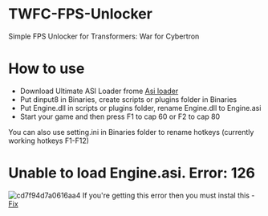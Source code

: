 # TWFC-FPS-Unlocker

Simple FPS Unlocker for Transformers: War for Cybertron

# How to use

- Download Ultimate ASI Loader frome [Asi loader](https://github.com/ThirteenAG/Ultimate-ASI-Loader/releases)
- Put dinput8 in Binaries, create scripts or plugins folder in Binaries
- Put Engine.dll in scripts or plugins folder, rename Engine.dll to Engine.asi
- Start your game and then press F1 to cap 60 or F2 to cap 80

You can also use setting.ini in Binaries folder to rename hotkeys (currently working hotkeys F1-F12)

# Unable to load Engine.asi. Error: 126
![cd7f94d7a0616aa4](https://github.com/Oxotnickk/TWFC-FPS-Unlocker/assets/110573163/bb59055b-501c-4e80-b6be-ea9c7586333b)
If you're getting this error then you must instal this - [Fix](https://drive.google.com/file/d/1qaNGKJbGROVaEAQeCVxTSOzJRsLOJY5w/view?usp=sharing)
